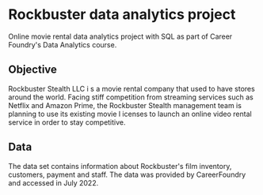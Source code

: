 # Rockbuster data analytics project
Online movie rental data analytics project with SQL as part of Career Foundry's Data Analytics course.

## Objective

Rockbuster Stealth LLC i s a movie rental company that used to have stores around the world. Facing stiff competition from streaming services such as Netflix and Amazon Prime, the Rockbuster Stealth management team is planning to use its existing movie l icenses to launch an online video rental service in order to stay competitive.

## Data
The data set contains information about Rockbuster's film inventory, customers, payment and staff. The data was provided by CareerFoundry and accessed in July 2022.
